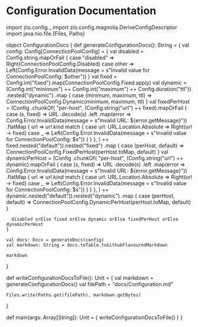 # Configuration Documentation

import zio.config._
import zio.config.magnolia.DeriveConfigDescriptor
import java.nio.file.{Files, Paths}

object ConfigurationDocs {
  def generateConfigurationDocs(): String = {
    val config: Config[ConnectionPoolConfig] = {
      val disabled = Config.string.mapOrFail {
        case "disabled" => Right(ConnectionPoolConfig.Disabled)
        case other      => Left(Config.Error.InvalidData(message = s"Invalid value for ConnectionPoolConfig: $other"))
      }
      val fixed = Config.int("fixed").map(ConnectionPoolConfig.Fixed.apply)
      val dynamic = (Config.int("minimum") ++ Config.int("maximum") ++ Config.duration("ttl"))
        .nested("dynamic")
        .map { case (minimum, maximum, ttl) =>
          ConnectionPoolConfig.Dynamic(minimum, maximum, ttl)
        }
      val fixedPerHost = (Config
        .chunkOf(
          "per-host",
          (Config.string("url") ++ fixed).mapOrFail { case (s, fixed) =>
            URL
              .decode(s)
              .left
              .map(error => Config.Error.InvalidData(message = s"Invalid URL: ${error.getMessage}"))
              .flatMap { url =>
                url.kind match {
                  case url: URL.Location.Absolute => Right(url -> fixed)
                  case _ => Left(Config.Error.InvalidData(message = s"Invalid value for ConnectionPoolConfig: $s"))
                }
              }
          },
        ) ++ fixed.nested("default")).nested("fixed")
        .map { case (perHost, default) =>
          ConnectionPoolConfig.FixedPerHost(perHost.toMap, default)
        }
      val dynamicPerHost = (Config
        .chunkOf(
          "per-host",
          (Config.string("url") ++ dynamic).mapOrFail { case (s, fixed) =>
            URL
              .decode(s)
              .left
              .map(error => Config.Error.InvalidData(message = s"Invalid URL: ${error.getMessage}"))
              .flatMap { url =>
                url.kind match {
                  case url: URL.Location.Absolute => Right(url -> fixed)
                  case _ => Left(Config.Error.InvalidData(message = s"Invalid value for ConnectionPoolConfig: $s"))
                }
              }
          },
        ) ++ dynamic.nested("default")).nested("dynamic")
        .map { case (perHost, default) =>
          ConnectionPoolConfig.DynamicPerHost(perHost.toMap, default)
        }

      disabled orElse fixed orElse dynamic orElse fixedPerHost orElse dynamicPerHost
    }

    val docs: Docs = generateDocs(config)
    val markdown: String = docs.toTable.toGithubFlavouredMarkdown

    markdown
  }

  def writeConfigurationDocsToFile(): Unit = {
    val markdown = generateConfigurationDocs()
    val filePath = "docs/Configuration.md"

    Files.write(Paths.get(filePath), markdown.getBytes)
  }

  def main(args: Array[String]): Unit = {
    writeConfigurationDocsToFile()
  }
}
